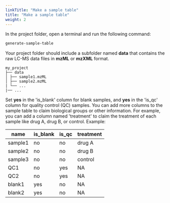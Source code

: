 ```yaml
---
linkTitle: "Make a sample table"
title: "Make a sample table"
weight: 2
---
```


In the project folder, open a terminal and run the following command:

```bash
generate-sample-table
```

Your project folder should include a subfolder named **data** that contains the raw LC-MS data files in **mzML** or **mzXML** format.

```
my_project
├── data
│ ├── sample1.mzML
│ ├── sample2.mzML
| └── ...
|── ...
```

Set **yes** in the 'is_blank' column for blank samples, and **yes** in the 'is_qc' column for quality control (QC) samples. You can add more columns to the sample table to claim biological groups or other information. For example, you can add a column named 'treatment' to claim the treatment of each sample like drug A, drug B, or control. Example:

| name    | is_blank | is_qc | treatment |
| ------- | -------- | ----- | --------- |
| sample1 | no       | no    | drug A    |
| sample2 | no       | no    | drug B    |
| sample3 | no       | no    | control   |
| QC1     | no       | yes   | NA        |
| QC2     | no       | yes   | NA        |
| blank1  | yes      | no    | NA        |
| blank2  | yes      | no    | NA        |
